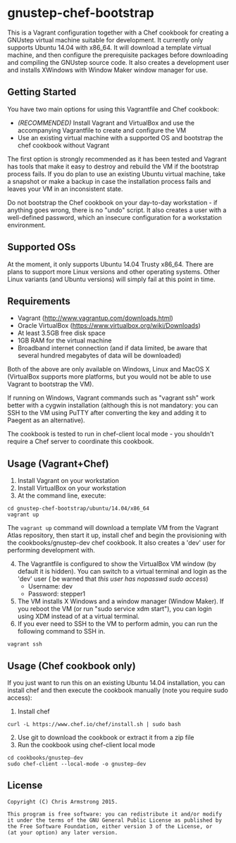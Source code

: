 # gnustep-chef-bootstrap

This is a Vagrant configuration together with a Chef cookbook for creating a GNUstep virtual machine suitable for development. It currently only supports
Ubuntu 14.04 with x86_64. It will download a template virtual machine, and then configure the prerequisite packages before downloading and compiling the
GNUstep source code. It also creates a development user and installs XWindows with Window Maker window manager for use.

## Getting Started

You have two main options for using this Vagrantfile and Chef cookbook:

* *(RECOMMENDED)* Install Vagrant and VirtualBox and use the accompanying Vagrantfile to create and configure the VM 
* Use an existing virtual machine with a supported OS and bootstrap the chef cookbook without Vagrant

The first option is strongly recommended as it has been tested and Vagrant has tools that make it easy to destroy and rebuild the VM if the bootstrap process
fails. If you do plan to use an existing Ubuntu virtual machine, take a snapshot or make a backup in case the installation process fails and leaves your VM in an inconsistent state.

Do not bootstrap the Chef cookbook on your day-to-day workstation - if anything goes wrong, there is no "undo" script. It also creates a user with a well-defined password, which an insecure configuration for a workstation environment. 

## Supported OSs

At the moment, it only supports Ubuntu 14.04 Trusty x86_64. There are plans to support more Linux versions and other operating systems. Other Linux variants
(and Ubuntu versions) will simply fail at this point in time.

## Requirements

* Vagrant (http://www.vagrantup.com/downloads.html)
* Oracle VirtualBox (https://www.virtualbox.org/wiki/Downloads)
* At least 3.5GB free disk space
* 1GB RAM for the virtual machine
* Broadband internet connection (and if data limited, be aware that several hundred megabytes of data will be downloaded)

Both of the above are only available on Windows, Linux and MacOS X (VirtualBox supports more platforms, but you would not be able to use Vagrant to 
bootstrap the VM).

If running on Windows, Vagrant commands such as "vagrant ssh" work better with a cygwin installation (although this is not mandatory: you can SSH to the VM
using PuTTY after converting the key and adding it to Paegent as an alternative).

The cookbook is tested to run in chef-client local mode - you shouldn't require a Chef server to coordinate this cookbook.

## Usage (Vagrant+Chef)

1. Install Vagrant on your workstation
2. Install VirtualBox on your workstation
3. At the command line, execute:
```
cd gnustep-chef-bootstrap/ubuntu/14.04/x86_64
vagrant up
```
The `vagrant up` command will download a template VM from the Vagrant Atlas repository, then start it up, install chef and begin the provisioning with the 
cookbooks/gnustep-dev chef cookbook. It also creates a 'dev' user for performing development with.

4. The Vagrantfile is configured to show the VirtualBox VM window (by default it is hidden). You can switch to a virtual terminal and login as the 'dev' user (
be warned that *this user has nopasswd sudo access*)
   * Username: dev
   * Password: stepper1
5. The VM installs X Windows and a window manager (Window Maker). If you reboot the VM (or run "sudo service xdm start"), you can login using XDM instead
of at a virtual terminal.
6. If you ever need to SSH to the VM to perform admin, you can run the following command to SSH in.
```
vagrant ssh
```

## Usage (Chef cookbook only)

If you just want to run this on an existing Ubuntu 14.04 installation, you can install chef and then execute the cookbook manually (note you require
sudo access):

1. Install chef 
```
curl -L https://www.chef.io/chef/install.sh | sudo bash
```

2. Use git to download the cookbook or extract it from a zip file
3. Run the cookbook using chef-client local mode
```
cd cookbooks/gnustep-dev
sudo chef-client --local-mode -o gnustep-dev
```

## License

    Copyright (C) Chris Armstrong 2015.
    
    This program is free software: you can redistribute it and/or modify
    it under the terms of the GNU General Public License as published by
    the Free Software Foundation, either version 3 of the License, or
    (at your option) any later version.